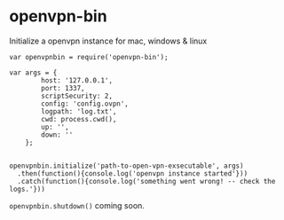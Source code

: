 # openvpn-bin
Initialize a openvpn instance for mac, windows &amp; linux

```
var openvpnbin = require('openvpn-bin');

var args = {
        host: '127.0.0.1',
        port: 1337,
        scriptSecurity: 2,
        config: 'config.ovpn',
        logpath: 'log.txt',
        cwd: process.cwd(),
        up: '',
        down: ''
    };


openvpnbin.initialize('path-to-open-vpn-exsecutable', args)
  .then(function(){console.log('openvpn instance started'}))
  .catch(function(){console.log('something went wrong! -- check the logs.'}))
  ```
  
```openvpnbin.shutdown()``` coming soon.
